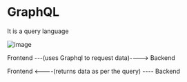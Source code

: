 # GraphQL
It is a query language

![image](https://user-images.githubusercontent.com/95926324/172448666-3a7c3d59-66c2-4fa3-9bd3-3a91354ca024.png)

Frontend ---(uses Graphql to request data)----> Backend 

Frontend  <----(returns data as per the query) ---- Backend
